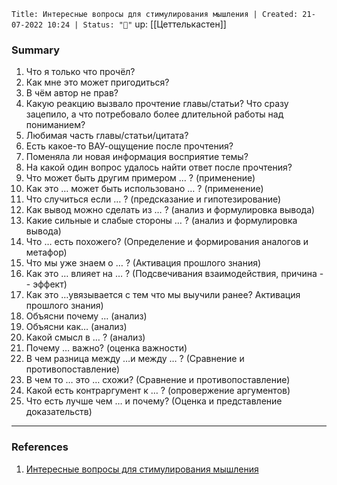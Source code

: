 
`Title: Интересные вопросы для стимулирования мышления | Created: 21-07-2022 10:24 | Status: "🌳"`
up: [[Цеттелькастен]]

### Summary
1. Что я только что прочёл?
2. Как мне это может пригодиться?
3. В чём автор не прав?
4. Какую реакцию вызвало прочтение главы/статьи? Что сразу зацепило, а что потребовало более длительной работы над пониманием?
5. Любимая часть главы/статьи/цитата?
6. Есть какое-то ВАУ-ощущение после прочтения?
7. Поменяла ли  новая информация восприятие темы?
8. На какой один вопрос удалось найти ответ после прочтения?
9. Что может быть другим примером … ? (применение)
10. Как это … может быть использовано … ? (применение)
11. Что случиться если … ? (предсказание и гипотезирование)
12. Как вывод можно сделать из … ? (анализ и формулировка вывода)
13. Какие сильные и слабые стороны … ? (анализ и формулировка вывода)
14. Что … есть похожего? (Определение и формирования аналогов и метафор)
15. Что мы уже знаем о … ? (Активация прошлого знания)
16. Как это … влияет на … ? (Подсвечивания взаимодействия, причина -- эффект)
17. Как это …увязывается с тем что мы выучили ранее? Активация прошлого знания)
18. Объясни почему … (анализ)
19. Объясни как… (анализ)
20. Какой смысл в … ? (анализ)
21. Почему … важно? (оценка важности)
22. В чем разница между …и между … ? (Сравнение и противопоставление)
23. В чем то … это … схожи? (Сравнение и противопоставление)
24. Какой есть контраргумент к … ? (опровержение аргументов)
25. Что есть лучше чем … и почему? (Оценка и представление доказательств)
__________
### References
1. [Интересные вопросы для стимулирования мышления](https://dreydel.notion.site/323073feca2446918c6d138fed98825a) 